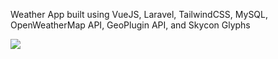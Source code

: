 Weather App built using VueJS, Laravel, TailwindCSS, MySQL, OpenWeatherMap API, GeoPlugin API, and Skycon Glyphs

<img src="Application.gif">

